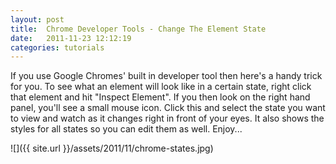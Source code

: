```yaml
---
layout: post
title:  Chrome Developer Tools - Change The Element State
date:   2011-11-23 12:12:19
categories: tutorials
---
```


If you use Google Chromes' built in developer tool then here's a handy trick for you. To see what an element will look like in a certain state, right click that element and hit "Inspect Element". If you then look on the right hand panel, you'll see a small mouse icon. Click this and select the state you want to view and watch as it changes right in front of your eyes. It also shows the styles for all states so you can edit them as well. Enjoy...

![]({{ site.url }}/assets/2011/11/chrome-states.jpg)
